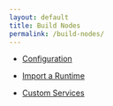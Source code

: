 ```yaml
---
layout: default
title: Build Nodes
permalink: /build-nodes/
---
```


- [Configuration](../configuration/)

- [Import a Runtime](../import-a-runtime/)

- [Custom Services](../custom-services/)


